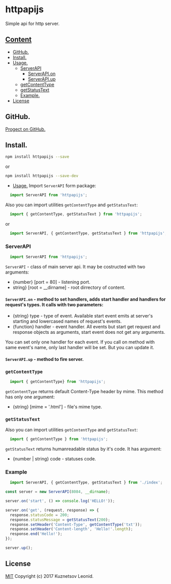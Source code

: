 # httpapijs

Simple api for http server.

## [Content](#user-content-content "Conten")
- [GitHub.](#user-content-github "Link to GitHub repository")
- [Install.](#user-content-install "Install")
- [Usage.](#user-content-usege "Usage")
  - [ServerAPI](#user-content-ServerAPI "ServerAPI")
    - [ServerAPI.on](#user-content-on "ServerAPI.on")
    - [ServerAPI.up](#user-content-up "ServerAPI.up")
  - [getContentType](#user-content-getContentType "getContentType")
  - [getStatusText](#user-content-getStatusText "getStatusText")
  - [Example.](#user-content-example "Example")
- [License](#user-content-license "License")

## GitHub.
[Progect on GitHub.](https://github.com/kuznetsovlv/httpapijs "Link to GitHub repository")

## Install.
```bash
npm install httpapijs --save
```

or
```bash
npm install httpapijs --save-dev
```

- [Usage.](#user-content-usege "Usage")
Import `ServerAPI` form package:
```javascript
  import ServerAPI from 'httpapijs';
```

Also you can import utilities `getContentType` and `getStatusText`:
```javascript
  import { getContentType, getStatusText } from 'httpapijs';
```

or
```javascript
  import ServerAPI, { getContentType, getStatusText } from 'httpapijs';
```

### ServerAPI
```javascript
  import ServerAPI from 'httpapijs';
```

`ServerAPI` - class of main server api. It may be costructed with two arguments:
  * {number} [port = 80] - listening port.
  * string} [root = __dirname] - root dirrectory of content.

#### `ServerAPI.on` - method to set handlers, adds start handler and handlers for request's types. It calls with two parameters:
* {string} type - type of event. Available start event emits at server's starting and lowercased names of request's events.
* {function} handler - event handler. All events but start get request and response objects as arguments, start event does not get any arguments.

You can set only one handler for each event. If you call on method with same event's name, only last handler will be set. But you can update it.

#### `ServerAPI.up` - method to fire server.

### `getContentType` 
```javascript
  import { getContentType} from 'httpapijs';
```

`getContentType` returns default Content-Type header by mime. This method has only one argument:
* {string} [mime = '.html'] - file's mime type.

### `getStatusText`
Also you can import utilities `getContentType` and `getStatusText`:
```javascript
  import { getContentType } from 'httpapijs';
```

`getStatusText` returns humanreadable status by it's code. It has argument:
 * {number | string} code - statuses code.

### Example
```javascript
  import ServerAPI, { getContentType, getStatusText } from './index';

const server = new ServerAPI(8084, __dirname);

server.on('start', () => console.log('HELLO!'));

server.on('get', (request, response) => {
  response.statusCode = 200;
  response.statusMessage = getStatusText(200);
  response.setHeader('Content-Type', getContentType('txt'));
  response.setHeader('Content-length', 'Hello!'.length);
  response.end('Hello!');
});

server.up();
```

## License
[MIT](./LICENSE "MIT") Copyright (c) 2017 Kuznetsov Leonid.
